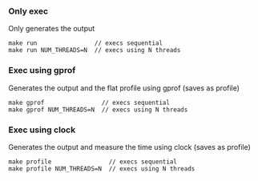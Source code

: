 ### Only exec
Only generates the output
```
make run                // execs sequential
make run NUM_THREADS=N  // execs using N threads
```

### Exec using gprof 
Generates the output and the flat profile using gprof (saves as profile)
```
make gprof                // execs sequential
make gprof NUM_THREADS=N  // execs using N threads
```

### Exec using clock 
Generates the output and measure the time using clock (saves as profile)
```
make profile                // execs sequential
make profile NUM_THREADS=N  // execs using N threads
```
